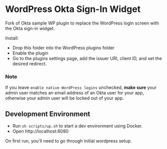 # WordPress Okta Sign-In Widget

Fork of Okta sample WP plugin to replace the WordPress login screen with the Okta sign-in widget.

Install:

- Drop this folder into the WordPress plugins folder
- Enable the plugin
- Go to the plugins settings page, add the issuer URI, client ID, and set the desired redirect.


### Note

If you leave `enable native WordPress logins` unchecked, **make sure** your admin user matches an email address of an Okta user for your app, otherwise your admin user will be locked out of your app.


## Development Environment

- Run `sh scripts/up.sh` to start a dev environment using Docker.
- Open http://localhost:8080

On first run, you'll need to go through initial wordpress setup.
